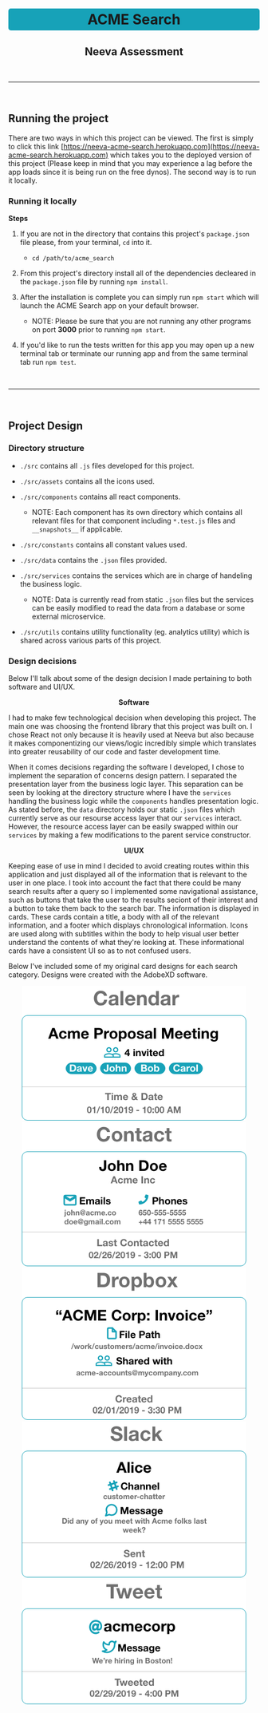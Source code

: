 <h1 style="text-align: center; font-weight: bold; border-bottom: none; margin-bottom: 5px; background-color: #17a2b8; border-radius: 5px; padding: 5px 0px;">
    ACME Search
</h1>
<h2 style="text-align: center;">
    Neeva Assessment
</h2>

<br/>
<hr/>
<br/>

## Running the project

There are two ways in which this project can be viewed. The first is simply to click this link [https://neeva-acme-search.herokuapp.com](https://neeva-acme-search.herokuapp.com) which takes you to the deployed version of this project (Please keep in mind that you may experience a lag before the app loads since it is being run on the free dynos). The second way is to run it locally.

### Running it locally

**Steps**

1. If you are not in the directory that contains this project's `package.json` file please, from your terminal, `cd` into it.

    * `cd /path/to/acme_search`

2. From this project's directory install all of the dependencies decleared in the `package.json` file by running `npm install`.

3. After the installation is complete you can simply run `npm start` which will launch the ACME Search app on your default browser.

    * NOTE: Please be sure that you are not running any other programs on port **3000** prior to running `npm start`.

4. If you'd like to run the tests written for this app you may open up a new terminal tab or terminate our running app and from the same terminal tab run `npm test`.

<br/>
<hr/>
<br/>

## Project Design

### Directory structure

* `./src` contains all `.js` files developed for this project.

* `./src/assets` contains all the icons used.

* `./src/components` contains all react components.

    * NOTE: Each component has its own directory which contains all relevant files for that component including `*.test.js` files and `__snapshots__` if applicable.

* `./src/constants` contains all constant values used.

* `./src/data` contains the `.json` files provided.

* `./src/services` contains the services which are in charge of handeling the business logic.

    * NOTE: Data is currently read from static `.json` files but the services can be easily modified to read the data from a database or some external microservice.

* `./src/utils` contains utility functionality (eg. analytics utility) which is shared across various parts of this project.

### Design decisions

Below I'll talk about some of the design decision I made pertaining to both software and UI/UX.

<p style="text-align: center;font-weight: bold;">
    Software
</p>

I had to make few technological decision when developing this project. The main one was choosing the frontend library that this project was built on. I chose React not only because it is heavily used at Neeva but also because it makes componentizing our views/logic incredibly simple which translates into greater reusability of our code and faster development time.

When it comes decisions regarding the software I developed, I chose to implement the separation of concerns design pattern. I separated the presentation layer from the business logic layer. This separation can be seen by looking at the directory structure where I have the `services` handling the business logic while the `components` handles presentation logic. As stated before, the `data` directory holds our static `.json` files which currently serve as our resourse access layer that our `services` interact. However, the resource access layer can be easily swapped within our `services` by making a few modifications to the parent service constructor.

<p style="text-align: center;font-weight: bold;">
    UI/UX
</p>

Keeping ease of use in mind I decided to avoid creating routes within this application and just displayed all of the information that is relevant to the user in one place. I took into account the fact that there could be many search results after a query so I implemented some navigational assistance, such as buttons that take the user to the results seciont of their interest and a button to take them back to the search bar. The information is displayed in cards. These cards contain a title, a body with all of the relevant information, and a footer which displays chronological information. Icons are used along with subtitles within the body to help visual user better understand the contents of what they're looking at. These informational cards have a consistent UI so as to not confused users.


Below I've included some of my original card designs for each search category. Designs were created with the AdobeXD software.

<div style="text-align: center;">
    <img src="./design/calendar-asset.png" />
</div>
<div style="text-align: center;">
    <img src="./design/contact-asset.png" />
</div>
<div style="text-align: center;">
    <img src="./design/dropbox-asset.png" />
</div>
<div style="text-align: center;">
    <img src="./design/slack-asset.png" />
</div>
<div style="text-align: center;">
    <img src="./design/tweet-asset.png" />
</div>

<!-- Wanted to center images  -->
<!-- ![Calendar card design](./design/calendar-asset.png)

![Contact card design](./design/contact-asset.png)

![Dropbox card design](./design/dropbox-asset.png)

![Slack card design](./design/slack-asset.png)

![Tweet card design](./design/tweet-asset.png) -->
